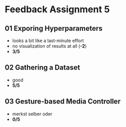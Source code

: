 # Feedback Assignment 5

## 01 Exporing Hyperparameters

- looks a bit like a last-minute effort
- no visualization of results at all (**-2**)
- **3/5**

## 02 Gathering a Dataset

- good
- **5/5**

## 03 Gesture-based Media Controller

- merkst selber oder
- **0/5**
